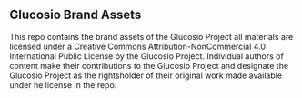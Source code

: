 ## Glucosio Brand Assets

 This repo contains the brand assets of the Glucosio Project all materials are licensed under a Creative Commons 
 Attribution-NonCommercial 4.0 International Public License by the Glucosio Project. Individual authors of content
 make their contributions to the Glucosio Project and designate the Glucosio Project as the rightsholder of
 their original work made available under he license in the repo.
